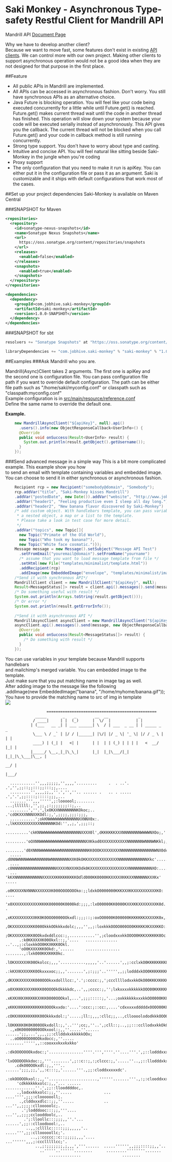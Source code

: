 
Saki Monkey - Asynchronous Type-safety Restful Client for Mandrill API
======
Mandrill API [Document Page](https://mandrillapp.com/api/docs/)

Why we have to develop another client?    
Because we want to move fast, some features don't exist in existing [API clients](http://help.mandrill.com/entries/21738166-API-Wrappers). We can control more with
our own project. Making other clients to support asynchronous operation would not
be a good idea when they are not designed for that purpose in the first place.

##Feature
- All public APIs in Mandrill are implemented.
- All APIs can be accessed in asynchronous fashion.
  Don't worry. You still have synchronous APIs as an alternative choice. 
- Java Future is blocking operation. You will feel like your code being executed concurrently
  for a little while until Future.get() is reached. Future.get() makes current thread
  wait until the code in another thread has finished. 
  This operation will slow down your system because your code will be executed serially
  instead of asynchronously.
  This API gives you the callback. The current thread will not be blocked when you call 
  Future.get() and your code in callback method is still running concurrently.
- Strong type support. You don't have to worry about type and casting.
- Intuitive and concise API. You will feel natural like sitting beside Saki-Monkey in 
  the jungle when you're coding
- Proxy support
- The only configuration that you need to make it run is apiKey. You can either put it 
  in the configuration file or pass it as an argument. Saki is customizable and it ships
  with default configurations that work most of the cases.

##Set up your project dependencies
Saki-Monkey is available on Maven Central

###SNAPSHOT for Maven 

```Xml
<repositories>
  <repository>
    <id>sonatype-nexus-snapshots</id>
    <name>Sonatype Nexus Snapshots</name>
    <url>
      https://oss.sonatype.org/content/repositories/snapshots
    </url>
    <releases>
      <enabled>false</enabled>
    </releases>
    <snapshots>
      <enabled>true</enabled>
    </snapshots>
  </repository>
</repositories>

<dependencies>
  <dependency>
    <groupId>com.jobhive.saki-monkey</groupId>
    <artifactId>saki-monkey</artifactId>
    <version>1.0.0-SNAPSHOT</version>
  </dependency>
</dependencies>
```

###SNAPSHOT for sbt 

```Scala
resolvers += "Sonatype Snapshots" at "https://oss.sonatype.org/content/repositories/snapshots/"

libraryDependencies += "com.jobhive.saki-monkey" % "saki-monkey" % "1.0.0-SNAPSHOT"
```

##Examples
###Ask Mandrill who you are.

Mandrill(Async)Client takes 2 arguments. The first one is apiKey and     
the second one is configuration file. You can pass configuration file     
path if you want to override default configuration. The path can be either     
file path such as "/home/saki/myconfig.conf" or classpath such as "classpath:myconfig.conf"     
Example configuration is in [src/main/resource/reference.conf](src/main/resource/reference.conf)    
Define the same name to override the default one.    

**Example.**    

```Java
    new MandrillAsyncClient("${apiKey}", null).api()
      .users().info(new ObjectResponseCallback<UserInfo>() {
      @Override
      public void onSuccess(Result<UserInfo> result) {
        System.out.println(result.getObject().getUsername());
      }
    });
```

###Send advanced message in a simple way
This is a bit more complicated example. This example show you how    
to send an email with template containing variables and embedded image.    
You can choose to send it in either synchronous or asynchronous fashion.

```Java
    Recipient rcp = new Recipient("somebody@domain", "Somebody");
    rcp.addVar("title", "Saki-Monkey kisses Mandrill")
    .addVar("postedDate", new Date()).addVar("website", "http://www.jobhive.com")
    .addVar("header1", "Feeling productive even I sleep all day long.")
    .addVar("header2", "New banana flavor discovered by Saki-Monkey")
    /* add custom object. With handlebars template, you can pass variable as an object, 
     * a nested object, a map or a list to the template. 
     * Please take a look in test case for more detail.
     */
    .addVar("topics", new Topic[]{
      new Topic("Primate of the Old World"),
      new Topic("Who took my banana?"),
      new Topic("White face cosmatic.")});
    Message message = new Message().setSubject("Message API Test")
      .setFromEmail("youremail@domain").setFromName("yourname")
      /* assume that you want to load message template from file */
      .setHtml(new File("templates/minimalist/template.html"))
      .addRecipient(rcp)
      .addImage(new EmbeddedImage("envelope", "templates/minimalist/images/envelope.gif"));
    /*Send it with synchronous API*/
    MandrillClient client = new MandrillClient("${apiKey}", null);
    Result<MessageStatus[]> result = client.api().messages().send(message);
    /* Do something useful with result */
    System.out.println(Arrays.toString(result.getObject()));
    /* Or error */
    System.out.println(result.getErrorInfo());
    
    /*Send it with asynchronous API */
    MandrillAsyncClient asyncClient = new MandrillAsyncClient("${apiKey}", null);
    asyncClient.api().messages().send(message, new ObjectResponseCallback<MessageStatus[]>() { 
      @Override
      public void onSuccess(Result<MessageStatus[]> result) {
        /* Do something with result */
      }
    });
```
You can use variables in your template because Mandrill supports handlebars     
and mailchimp's merged variable. You can embedded image to the template.   
Just make sure that you put matching name in image tag as well.    
After adding image to the message like the following    
.addImage(new EmbeddedImage("banana", "/home/myhome/banana.gif"));    
You have to provide the matching name to src of img in template    
<img src="cid:banana"></img>     


                      ================================================
                 _____       _    _        __  __             _              
                / ____|     | |  (_)      |  \/  |           | |             
               | (___   __ _| | ___ ______| \  / | ___  _ __ | | _____ _   _ 
                \___ \ / _` | |/ / |______| |\/| |/ _ \| '_ \| |/ / _ \ | | |
                ____) | (_| |   <| |      | |  | | (_) | | | |   <  __/ |_| |
               |_____/ \__,_|_|\_\_|      |_|  |_|\___/|_| |_|_|\_\___|\__, |
                                                                        __/ |
                                                                       |___/ 
    
      ...........'',,,;;;;;,'',,,,'.........     .  . ..'. .','',;;::;;:::;;:::;;,....
      .........'',,,,;;,,''.','',''.. ...... .   .. . ..... .','.',;;::::;:::::;;;,...
      .......''',,,''''',;:loooool;........          ...;llllll:,'',;;,;:;;;;;;;::;,..
      ........',''.',lxOKXXNNNNNNNNKOkoc;..       .'cdOKXXXNNNXXKOdl:;,',;;;;,;;;:;;;,
      ...........';okKNWWWWWWWNNNNNNXXNNX0x:.  .,lkKXXXXXXXXXXNNNNNNKOd:'',,;,',;;;::;
      ..........'ckKNNWWWWWWWWWNNNNNNNNXXXX0l',dKKKKKKXXXNNNNNNNNWWWWNXOo;,'','.,,';;;
      .........'oOXNNWWWWWWWWWWWWWNNNNNNNXXKkod0XXXXXXXXXXXNNNNNNNWNNNWNKkl;,,'..''.,,
      ........'d0XNNNWWWWWWWWWNNNNNNNNNNNNKK0OOKXXXXXXXXNNNNNNNNNNNNNNNWNX0dc''......'
      .....  .d0NNWNNNWWWWNNNNNNWNNNNNNNNXXK0kOKKXXXXXXXXXXXXXNNNNNNNNNNNNNXkc'.......
      ....  .c0NNNNNNNNNNNNNNNNNNNXXXXXNXXXKOdk0KXXXXXXXXXXXXXXXXXNNNNNNNNNNXO:.......
      ...   'kKXNNNNNNNNNNNNXXXXXXKKKKKKKKKOdld000KK0000KKXXXXXKKKXXNNNNNNXXXKx' .....
           .o0KXXXXNXNNNXXXXXXXK000OOOOOOOko:;;ldxkO0000000KKKXXXKKXXXXXXXXXXKO:  ....
           'x0XXXXXXXXXXXXKKKK000000K0000kd:;;;,:lxO00000KK0000KXXXKKXXXXXXXXK0d. .   
           ,xKXXXXXXXXXXKK0K0OOO0000OOkxdl:;;;::;:oxOO0000K000000KKKKKKKXXXXXK0x,.    
           ,OKXXXXXXXXKK000OkkkOOkkkxdolc;,,,'',,;:loxkkkOOOO000OO0KKKKKXKXXXKKO:.    
           ;OKXXXXXXXKK0OOkxdxddlccc:;,...........'',;cloodxxxkkOOOO0KKKXXKKKK0Oc.    
          .:k0KKXXXXK00Okxl::;,'....   .............. ..'..,;:cloxkkOO0KKXKKK0Okl.    
          'oO0KXXXXKK0Okd:,'......     ...............  ........,:lxk000KKXKKK0kc.    
         .lOKXXXXXXK00Okolcc;,,,'...........,,,,,'..'......',,;:cclxkO0KKKKKKKK0x;.   
        .:kKXXKXXXXKK0Okxxxxoc;;,,'.......',;:;;;'..''''',,;;lodddxkOO0KKKKKKKKK0x;.  
        ,dKXXKXXXXXXK000OOOkxxdolllcc:,'.';:cccc:;,';cccllllodxxkkOkO00KKKXKKKKKK0o.  
       .o0XXKKKXXXXKKKK00OOOOkOkkkkdc,..',,;cccc:;,'';lxkxxxxkkkkkkOOO00KKKKKKKKKKk'  
       .xKXKXKKXKKKKKXXKK0000OOOkxl,...',;;;:::::;,'...;oxkkkkkkxxxkkOO0000KK0KKKKk:  
       ,xKKKXKKKKKKKKKKK0OOOkxxdo:'....':ccc:;::cc:,....'cdxxxxxdddddxOOOO00K00K00Oc. 
      .cOKKXKKKKKKKKK00Okkkxdol:;'.....;ll:;,,,:cllc;;,..,clloooolododkkkOOO000000Oc. 
      .lOKKKKK0K0K000OOkxdoll:;,'..''';cc;,''..',;cll::;..,;;:::ccllodxxkkOkOOOOOOk:. 
      .,x0K00000000OOkxool:;,,''.....''...... ......';;,...',,,,;;:cllddxkxkkkkkOOx;  
      ..oO000OO00OOkxdocc;,''.....                  ........''''',,::cooxxxkxxkxkko'  
       .:dkOOOOOOOkxdoc:;'...............''''.''',''''.''....'''.',;::lodddxxxxxxd:.  
        'lxOOOOOOkkdoc:;,'''........',;::c::;,:;clccc:;,'.....''..,;::llodddxkxkxl'   
        .cdkO0OOOkxdl:;,,'''.. ......';;;,;;,',,:c:::;,'......'''.,;;:cloddxxxxxdc'.  
        .:okOOOOOkxol:;,,''.....................,''''''.......'''.,:;:clooddxxxdo:..  
         'cdkkkkkkxolc:;,,'... ......            .............''.',;;::llooddddoc,.   
         .,lodxxkkxolc:;;,''.....              ...       ....'''',;;;:clooooooll;.    
          .,clddxxxdlc::;;,''.....             ..        ...'',,;;;;:cllooooolc;.     
           .';lodddooc:::;;,'''....                     ...'',,;;;;cclooddoolc,..     
            .';:lloollc:::;;;,,''.'...                ......',;;::clloodoool:,..      
             ..,,:cllllc:::::;;;,,,,,'..            .....''',;;:cllooooollc;'.        
               ..,;:ccccc::c::;;;;;,,,'....      ...'''''',,,;:ccclllllcc;'.          
                 ..,;:;;;;;;;,;,,,','''......  .....'''''',,;;;::::;;,,'..            
                   ..'''''..''''''........      .........''''''''.......              
                       ..............                  ........                       
